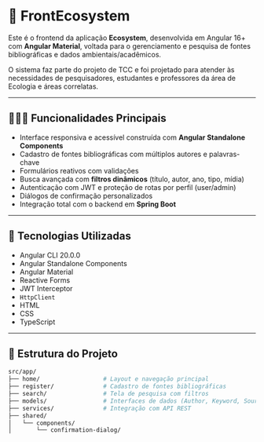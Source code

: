 # 🌿 FrontEcosystem

Este é o frontend da aplicação **Ecosystem**, desenvolvida em Angular 16+ com **Angular Material**, voltada para o gerenciamento e pesquisa de fontes bibliográficas e dados ambientais/acadêmicos.

O sistema faz parte do projeto de TCC e foi projetado para atender às necessidades de pesquisadores, estudantes e professores da área de Ecologia e áreas correlatas.

---

## 🧑🏽‍💻 Funcionalidades Principais

- Interface responsiva e acessível construída com **Angular Standalone Components**
- Cadastro de fontes bibliográficas com múltiplos autores e palavras-chave
- Formulários reativos com validações
- Busca avançada com **filtros dinâmicos** (título, autor, ano, tipo, mídia)
- Autenticação com JWT e proteção de rotas por perfil (user/admin)
- Diálogos de confirmação personalizados
- Integração total com o backend em **Spring Boot**

---

## 📜 Tecnologias Utilizadas

- Angular CLI 20.0.0
- Angular Standalone Components
- Angular Material
- Reactive Forms
- JWT Interceptor
- `HttpClient`
- HTML
- CSS
- TypeScript

---

## 📁 Estrutura do Projeto

```bash
src/app/
├── home/                  # Layout e navegação principal
├── register/              # Cadastro de fontes bibliográficas
├── search/                # Tela de pesquisa com filtros
├── models/                # Interfaces de dados (Author, Keyword, Source)
├── services/              # Integração com API REST
├── shared/
│   └── components/
│       └── confirmation-dialog/

